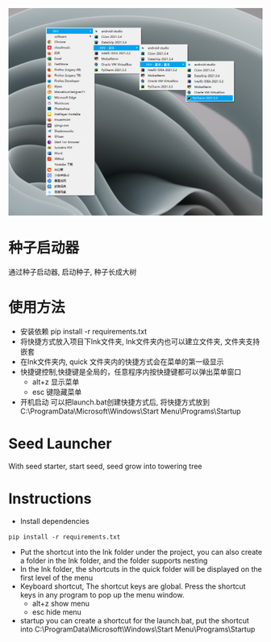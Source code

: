 ![image](./example.png)
# 种子启动器
通过种子启动器, 启动种子, 种子长成大树
# 使用方法
- 安装依赖 pip install -r requirements.txt
- 将快捷方式放入项目下lnk文件夹, lnk文件夹内也可以建立文件夹, 文件夹支持嵌套
- 在lnk文件夹内, quick 文件夹内的快捷方式会在菜单的第一级显示
- 快捷键控制,快捷键是全局的，任意程序内按快捷键都可以弹出菜单窗口
    - alt+z 显示菜单
    - esc 键隐藏菜单
- 开机启动 可以把launch.bat创建快捷方式后, 将快捷方式放到 C:\ProgramData\Microsoft\Windows\Start Menu\Programs\Startup

# Seed Launcher
With seed starter, start seed, seed grow into towering tree
# Instructions
-  Install dependencies
```
pip install -r requirements.txt
```
- Put the shortcut into the lnk folder under the project, you can also create a folder in the lnk folder, and the folder supports nesting
- In the lnk folder, the shortcuts in the quick folder will be displayed on the first level of the menu
- Keyboard shortcut, The shortcut keys are global. Press the shortcut keys in any program to pop up the menu window.
    - alt+z show menu
    - esc hide menu
- startup you can create a shortcut for the launch.bat, put the shortcut into C:\ProgramData\Microsoft\Windows\Start Menu\Programs\Startup

